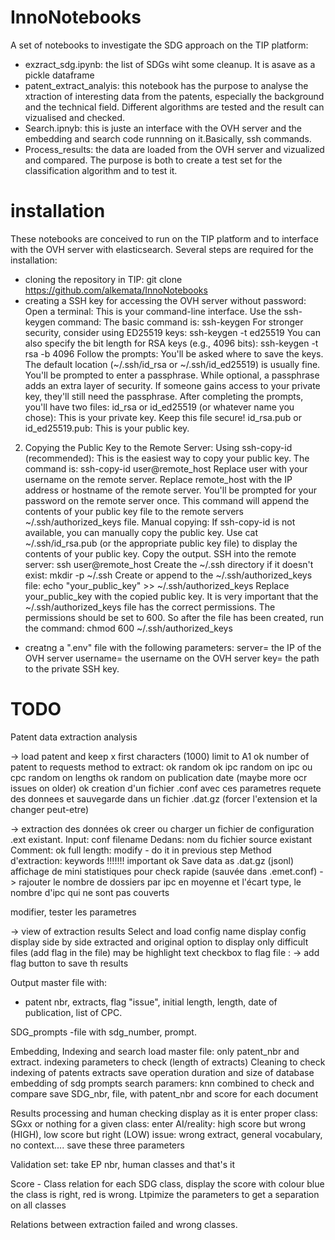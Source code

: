# InnoNotebooks
A set of notebooks to investigate the SDG approach on the TIP platform:
- exzract_sdg.ipynb: the list of SDGs wiht some cleanup. It is asave as a pickle dataframe
- patent_extract_analyis: this notebook has the purpose to analyse the xtraction of interesting data from the patents, especially the background and the technical field. Different algorithms are tested and the result can vizualised and checked.
- Search.ipnyb: this is juste an interface with the OVH server and the embedding and search code runnning on it.Basically, ssh commands.
- Process_results: the data are loaded from the OVH server and vizualized and compared. The purpose is both to create a test set for the classification algorithm and to test it.

# installation
These notebooks are conceived to run on the TIP platform and to interface with the OVH server with elasticsearch.
Several steps are required for the installation:
- cloning the repository in TIP:
  git clone https://github.com/alkemata/InnoNotebooks
- creating a SSH key for accessing the OVH server without password:
  Open a terminal: This is your command-line interface.
Use the ssh-keygen command:
The basic command is: ssh-keygen
For stronger security, consider using ED25519 keys: ssh-keygen -t ed25519
You can also specify the bit length for RSA keys (e.g., 4096 bits): ssh-keygen -t rsa -b 4096
Follow the prompts:
You'll be asked where to save the keys. The default location (~/.ssh/id_rsa or ~/.ssh/id_ed25519) is usually fine.
You'll be prompted to enter a passphrase. While optional, a passphrase adds an extra layer of security. If someone gains access to your private key, they'll still need the passphrase.
After completing the prompts, you'll have two files:
id_rsa or id_ed25519 (or whatever name you chose): This is your private key. Keep this file secure!
id_rsa.pub or id_ed25519.pub: This is your public key.
2. Copying the Public Key to the Remote Server:
      Using ssh-copy-id (recommended):
    This is the easiest way to copy your public key.
    The command is: ssh-copy-id user@remote_host
    Replace user with your username on the remote server.
    Replace remote_host with the IP address or hostname of the remote server.
    You'll be prompted for your password on the remote server once.
    This command will append the contents of your public key file to the remote servers ~/.ssh/authorized_keys file.
    Manual copying:
    If ssh-copy-id is not available, you can manually copy the public key.
    Use cat ~/.ssh/id_rsa.pub (or the appropriate public key file) to display the contents of your public key.
    Copy the output.
    SSH into the remote server: ssh user@remote_host
    Create the ~/.ssh directory if it doesn't exist: mkdir -p ~/.ssh
    Create or append to the ~/.ssh/authorized_keys file: echo "your_public_key" >> ~/.ssh/authorized_keys
    Replace your_public_key with the copied public key.
    It is very important that the ~/.ssh/authorized_keys file has the correct permissions. The permissions should be set to 600. So after the file has been created, run the command: chmod 600 ~/.ssh/authorized_keys
- creatng a ".env" file with the following parameters:
server= the IP of the OVH server
username= the username on the OVH server
key= the path to the private SSH key.


# TODO

Patent data extraction analysis

-> load patent and keep x first characters (1000)
limit to A1
ok number of patent to requests
method to extract: ok random
ok ipc random on ipc ou cpc
random on lengths
ok random on publication date (maybe more ocr issues on older)
ok creation d'un fichier .conf avec ces parametres
requete des donnees et sauvegarde dans un fichier .dat.gz (forcer l'extension et la changer peut-etre)

-> extraction des données
ok creer ou charger un fichier de configuration .ext existant.
Input: conf filename
Dedans: nom du fichier source existant
Comment:
ok full length: modify - do it in previous step
Method d'extraction: keywords !!!!!!! important
ok Save data as .dat.gz (jsonl)
affichage de mini statistiques pour check rapide (sauvée dans .emet.conf)
 -> rajouter le nombre de dossiers par ipc en moyenne et l'écart type, le nombre d'ipc qui ne sont pas couverts

 modifier, tester les parametres

-> view of extraction results
Select and load config name
display config
display side by side extracted and original
option to display only difficult files (add flag in the file)
may be highlight text
checkbox to flag file : -> add flag
button to save th results

Output
master file with:
- patent nbr, extracts, flag "issue", initial length, length, date of publication, list of CPC.


SDG_prompts
-file with sdg_number, prompt.

Embedding, Indexing and search
load master file: only patent_nbr and extract.
indexing parameters to check (length of extracts)
Cleaning to check
indexing of patents extracts
save operation duration and size of database
embedding of sdg prompts
search paramers: knn
combined to check and compare
save SDG_nbr, file, with patent_nbr and score for each document

Results processing and human checking
display as it is
enter proper class: SGxx or nothing
for a given class: enter AI/reality: high score but wrong (HIGH), low score but right (LOW)
issue: wrong extract, general vocabulary, no context....
save these three parameters

Validation set:
take EP nbr, human classes and that's it

Score - Class relation
for each SDG class, display the score with colour blue the class is right, red is wrong. Ltpimize the parameters to get a separation on all classes

Relations between extraction failed and wrong classes.

